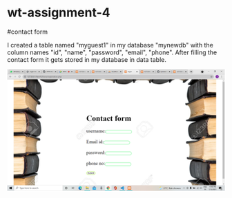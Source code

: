 # wt-assignment-4
#contact form



I created a table named "myguest1" in my database "mynewdb" with the column names "id", "name", "password", "email", "phone". After filling the contact form it gets stored in my database in data table.


<img src="https://github.com/19PA1A0504/wt-assignment-4/blob/main/Screenshot%20(11).png">
